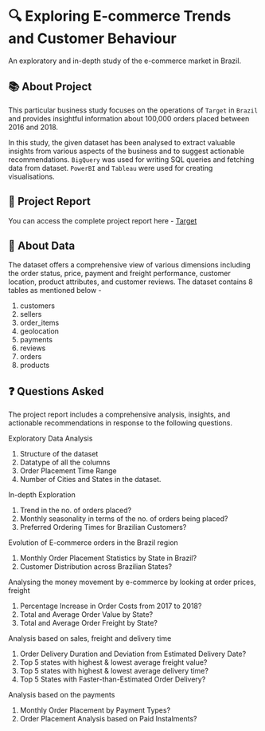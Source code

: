 # 🔍 Exploring E-commerce Trends and Customer Behaviour
An exploratory and in-depth study of the e-commerce market in Brazil.  

## 📚 About Project
This particular business study focuses on the operations of `Target` in `Brazil` and provides insightful information about 100,000 orders placed between 2016 and 2018. 

In this study, the given dataset has been analysed to extract valuable insights from various aspects of the business and to suggest actionable recommendations. `BigQuery` was used for writing SQL queries and fetching data from dataset. `PowerBI` and `Tableau` were used for creating visualisations.

## 📝 Project Report
You can access the complete project report here - [Target](https://aditya-shinde16.github.io/Target_Case_Study/Target_Project.pdf)

## 🧾 About Data
The dataset offers a comprehensive view of various dimensions including the order status, price, payment and freight performance, customer location, product attributes, and customer reviews.
The dataset contains 8 tables as mentioned below -
1. customers
2. sellers
3. order_items
4. geolocation  
5. payments
6. reviews
7. orders
8. products

## ❓ Questions Asked
The project report includes a comprehensive analysis, insights, and actionable recommendations in response to the following questions.

Exploratory Data Analysis	
1. Structure of the dataset	
2. Datatype of all the columns 	
3. Order Placement Time Range 	
4. Number of Cities and States in the dataset.	

In-depth Exploration	
1. Trend in the no. of orders placed?	
2. Monthly seasonality in terms of the no. of orders being placed?	
3. Preferred Ordering Times for Brazilian Customers? 	

Evolution of E-commerce orders in the Brazil region	
1. Monthly Order Placement Statistics by State in Brazil?	
2. Customer Distribution across Brazilian States?	

Analysing the money movement by e-commerce by looking at order prices, freight	
1. Percentage Increase in Order Costs from 2017 to 2018?
2. Total and Average Order Value by State?
3. Total and Average Order Freight by State?	

Analysis based on sales, freight and delivery time	
1. Order Delivery Duration and Deviation from Estimated Delivery Date?
2. Top 5 states with highest & lowest average freight value?	
3. Top 5 states with highest & lowest average delivery time?	
4. Top 5 States with Faster-than-Estimated Order Delivery?

Analysis based on the payments	
1. Monthly Order Placement by Payment Types?	
2. Order Placement Analysis based on Paid Instalments?	
